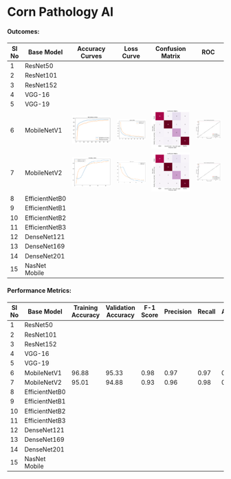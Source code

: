 # Corn Pathology AI


#### Outcomes: 

|Sl No| Base Model |  Accuracy Curves | Loss Curve | Confusion Matrix |ROC|
|-----|------------|------------------|------------|------------------|---|
|1| ResNet50 | | | | | 
|2| ResNet101 | | | | | 
|3| ResNet152 | | | | | 
|4| VGG-16 | | | | | 
|5| VGG-19 | | | | | 
|6| MobileNetV1 |![](./assets/mobilenet_v1/accuracy_curve.png)| ![](./assets/mobilenet_v1/loss_curve.png)|![](./assets/mobilenet_v1/confusion_matrix.png) |![](./assets/mobilenet_v1/roc.png)| 
|7| MobileNetV2 |![](./assets/mobilenet_v2/accuracy_curve.png) | ![](./assets/mobilenet_v2/loss_curve.png)|![](./assets/mobilenet_v2/confusion_matrix.png) |![](./assets/mobilenet_v2/roc.png)| 
|8| EfficientNetB0 | | | | | 
|9| EfficientNetB1 | | | | | 
|10| EfficientNetB2 | | | | | 
|11| EfficientNetB3 | | | | | 
|12| DenseNet121 | | | | | 
|13| DenseNet169 | | | | | 
|14| DenseNet201 | | | | | 
|15| NasNet Mobile| | | | | 



#### Performance Metrics:

|Sl No| Base Model | Training Accuracy | Validation Accuracy | F-1 Score | Precision | Recall | AUC|
|-----|------------|-------------------|---------------------|-----------|-----------|--------|-----|
|1| ResNet50 | | | | | | | |
|2| ResNet101 | | | | | | | |
|3| ResNet152 | | | | | | | |
|4| VGG-16 | | | | | | | |
|5| VGG-19 | | | | | | | |
|6| MobileNetV1 | 96.88 | 95.33 | 0.98 | 0.97 | 0.97 | 0.98 |
|7| MobileNetV2 | 95.01 | 94.88 | 0.93 | 0.96 | 0.98 | 0.97 | 
|8| EfficientNetB0 | | | | | | | |
|9| EfficientNetB1 | | | | | | | ||
|10| EfficientNetB2 | | | | | | | |
|11| EfficientNetB3 | | | | | | | |
|12| DenseNet121 | | | | | | | ||
|13| DenseNet169 | | | | | | | |
|14| DenseNet201 | | | | | | | |
|15| NasNet Mobile| | | | | | | |

